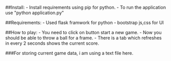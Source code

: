 ##Install:
    - Install requirements using pip for python.
    - To run the application use "python application.py"

##Requirements:
    - Used flask framwork for python
    - bootstrap js,css for UI

##How to play:
    - You need to click on button start a new game.
    - Now you should be able to throw a ball for a frame.
    - There is a tab which refreshes in every 2 seconds shows the     current score.

###For storing current game data, i am using a text file here.